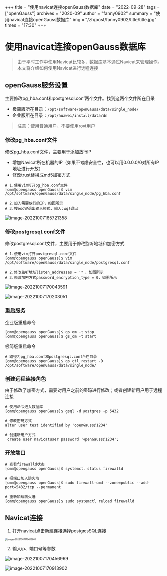 +++
title = "使用navicat连接openGauss数据库"
date = "2022-09-28"
tags =  ["openGauss"]
archives = "2020-09"
author = "fanny0902"
summary = "使用navicat连接openGauss数据库"
img = "/zh/post/fanny0902/title/title.jpg"
times = "17:30"
+++

# 使用navicat连接openGauss数据库

> 由于平时工作中使用Navicat比较多，数据库基本通过Navicat来管理操作。本文将介绍如何使用Navicat进行远程连接

## openGauss服务设置

主要修改pg_hba.conf和postgresql.conf两个文件。找到这两个文件所在目录

- 极简版所在目录：`/opt/software/openGauss/data/single_node/`
- 企业版所在目录：`/opt/huawei/install/data/dn`

> 注意：使用普通用户，不要使用root用户



### 修改pg_hba.conf文件

修改pg_hba.conf文件，主要用于添加放行IP

- 增加Navicat所在机器的IP（如果不考虑安全性，也可以用0.0.0.0/0对所有IP地址进行开放）
- 修改trust替换成md5加密方式

```shell
# 1.使用vim打开pg_hba.conf文件
[omm@opengauss openGauss]$ vim /opt/software/openGauss/data/single_node/pg_hba.conf

# 2.加入需要放行的IP，如图所示
# 3.按esc键退出输入模式，输入:wq!退出
```

![image-20221007165721358](figures/image-20221007165721358.png)



### 修改postgresql.conf文件

修改postgresql.conf文件，主要用于修改监听地址和加密方式

```shell
# 1.使用vim打开postgresql.conf文件
[omm@opengauss openGauss]$ vim /opt/software/openGauss/data/single_node/postgresql.conf

# 2.修改监听地址listen_addresses = '*'，如图所示
# 3.修改加密方式password_encryption_type = 0，如图所示
```

![image-20221007170043591](figures/image-20221007170043591.png)

![image-20221007170203051](figures/image-20221007170203051.png)

### 重启服务

企业版重启命令

```shell
[omm@opengauss openGauss]$ gs_om -t stop
[omm@opengauss openGauss]$ gs_om -t start
```

极简版重启命令

```shell
# 路径为pg_hba.conf和postgresql.conf所在目录
[omm@opengauss openGauss]$ gs_ctl restart -D /opt/software/openGauss/data/single_node/
```



### 创建远程连接角色

由于修改了加密方式，需要对用户之前的密码进行修改；或者创建新用户用于远程连接

```shell
# 使用命令进入数据库
[omm@opengauss openGauss]$ gsql -d postgres -p 5432

# 修改密码方式
alter user test identified by 'openGauss@1234'

# 创建新用户方式
 create user navicatuser password 'openGauss@1234';
```





### 开放端口

```shell
# 查看firewalld状态
[omm@opengauss openGauss]$ systemctl status firewalld  		

# 把端口加入防火墙
[omm@opengauss openGauss]$ sudo firewall-cmd --zone=public --add-port=5432/tcp --permanent

# 重新加载防火墙
[omm@opengauss openGauss]$ sudo systemctl reload firewalld
```





## Navicat连接

1. 打开navicat点击新建连接选择postgresSQL连接

<img src="figures/image-20221007170612801.png" alt="image-20221007170612801" style="zoom:50%;" />

2. 输入ip、端口号等参数

![image-20221007170456969](figures/image-20221007170456969.png)

![image-20221007170913902](figures/image-20221007170913902.png)